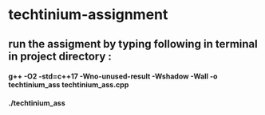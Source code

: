 # techtinium-assignment

## run the assigment by typing following in terminal in project directory :
#### g++ -O2 -std=c++17 -Wno-unused-result -Wshadow -Wall -o techtinium_ass techtinium_ass.cpp
#### ./techtinium_ass
